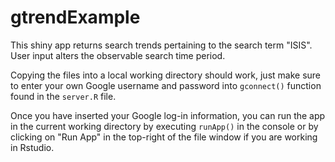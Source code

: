 # gtrendExample

This shiny app returns search trends pertaining to the search term "ISIS". User input alters the observable search time period. 

Copying the files into a local working directory should work, just make sure to enter your own Google username and password into `gconnect()` function found in the `server.R` file.

Once you have inserted your Google log-in information, you can run the app in the current working directory by executing `runApp()` in the console or by clicking on "Run App" in the top-right of the file window if you are working in Rstudio.
